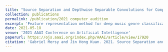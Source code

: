 ```yaml
---
title: "Source Separation and Depthwise Separable Convolutions for Computer Audition (Student Abstract)"
collection: publications
permalink: /publication/2021_computer_audition
excerpt: 'Feature representation method for deep music genre classification.'
date: 2021-05-18
venue: '2021 AAAI Conference on Artificial Intelligence'
paperurl: https://ojs.aaai.org/index.php/AAAI/article/view/17920
citation: 'Gabriel Mersy and Jin Hong Kuan. 2021. Source Separation and Depthwise Separable Convolutions for Computer Audition (Student Abstract). In <i>Proceedings of the AAAI Conference on Artificial Intelligence</i>, 35, 18 (May 2021), 15847-15848.'
---
```

